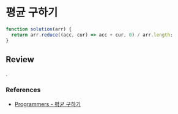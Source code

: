 # 평균 구하기

```js
function solution(arr) {
  return arr.reduce((acc, cur) => acc + cur, 0) / arr.length;
}
```

## Review

.

### References

- [Programmers - 평균 구하기](https://school.programmers.co.kr/learn/courses/30/lessons/12944)
